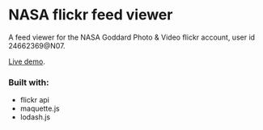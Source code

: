 # NASA flickr feed viewer

A feed viewer for the NASA Goddard Photo & Video flickr account, user id 24662369@N07.

[Live demo](http://adamz.hu/fedexercise/index.html).

### Built with:
- flickr api
- maquette.js
- lodash.js